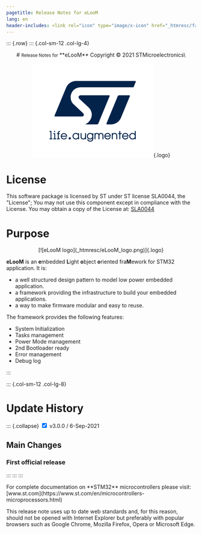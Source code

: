 ```yaml
---
pagetitle: Release Notes for eLooM
lang: en
header-includes: <link rel="icon" type="image/x-icon" href="_htmresc/favicon.png" />
---
```


::: {.row}
::: {.col-sm-12 .col-lg-4}

<center>
# <small>Release Notes for</small> **eLooM**
Copyright &copy; 2021  STMicroelectronics\

[![ST logo](_htmresc/st_logo.png)](https://www.st.com){.logo}
</center>

# License

This software package is licensed by ST under ST license SLA0044, the
"License"; You may not use this component except in compliance with the
License. You may obtain a copy of the License at:
[SLA0044](https://www.st.com/SLA0044)

# Purpose

<center>
[![eLooM logo](_htmresc/eLooM_logo.png)]{.logo}
</center>

**eLooM** is an **e**mbedded **L**ight **o**bject **o**riented fra**M**ework for STM32 application. It is:

 - a well structured design pattern to model low power embedded application.
 - a framework providing the infrastructure to build your embedded applications.
 - a way to make firmware modular and easy to reuse.

The framework provides the following features:

 - System Initialization
 - Tasks management
 - Power Mode management
 - 2nd Bootloader ready
 - Error management
 - Debug log

:::

::: {.col-sm-12 .col-lg-8}
# Update History

::: {.collapse}
<input type="checkbox" id="collapse-section1" checked aria-hidden="true">
<label for="collapse-section1" aria-hidden="true">v3.0.0 / 6-Sep-2021</label>
<div>

## Main Changes

### First official release

</div>

:::
:::
:::

<footer class="sticky">
For complete documentation on **STM32**
microcontrollers please visit: [www.st.com](https://www.st.com/en/microcontrollers-microprocessors.html)

This release note uses up to date web standards and, for this reason, should not
be opened with Internet Explorer but preferably with popular browsers such as
Google Chrome, Mozilla Firefox, Opera or Microsoft Edge.
</footer>
